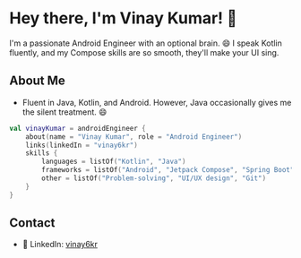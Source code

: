 # Hey there, I'm Vinay Kumar! 👋

I'm a passionate Android Engineer with an optional brain. 😄 I speak Kotlin fluently, and my Compose skills are so smooth, they'll make your UI sing.

## About Me
- Fluent in Java, Kotlin, and Android. However, Java occasionally gives me the silent treatment. 😄
  
```kotlin
val vinayKumar = androidEngineer {
    about(name = "Vinay Kumar", role = "Android Engineer")
    links(linkedIn = "vinay6kr")
    skills {
        languages = listOf("Kotlin", "Java")
        frameworks = listOf("Android", "Jetpack Compose", "Spring Boot")
        other = listOf("Problem-solving", "UI/UX design", "Git")
    }
}
```
## Contact
- 🔗 LinkedIn: [vinay6kr](https://www.linkedin.com/in/vinay6kr/) 
